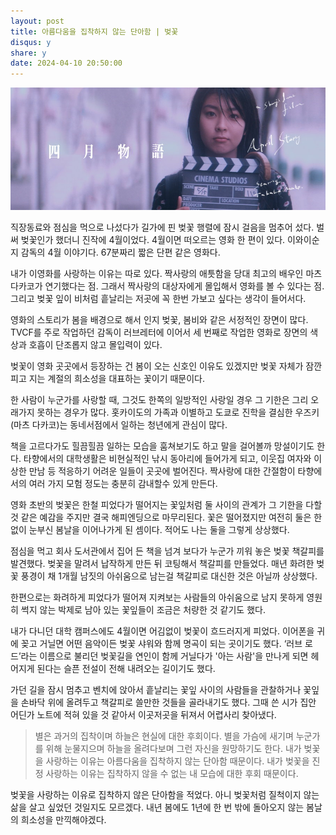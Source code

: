 ```yaml
---
layout: post
title: 아름다움을 집착하지 않는 단아함 | 벚꽃
disqus: y
share: y
date: 2024-04-10 20:50:00
---
```


![4월 이야기](/images/april.jpeg)

직장동료와 점심을 먹으로 나섰다가 길가에 핀 벚꽃 행렬에 잠시 걸음을 멈추어 섰다. 벌써 벚꽃인가 했더니 진작에 4월이었다.  4월이면 떠오르는 영화 한 편이 있다. 이와이순지 감독의 4월 이야기다. 67분짜리 짧은 단편 같은 영화다.



내가 이영화를 사랑하는 이유는 따로 있다. 짝사랑의 애틋함을 당대 최고의 배우인 마츠다카코가 연기했다는 점. 그래서 짝사랑의 대상자에게 몰입해서 영화를 볼 수 있다는 점. 그리고 벚꽃 잎이 비처럼 흩날리는 저곳에 꼭 한번 가보고 싶다는 생각이 들어서다.



영화의 스토리가 봄을 배경으로 해서 인지 벚꽃, 봄비와 같은 서정적인 장면이 많다. TVCF를 주로 작업하던 감독이 러브레터에 이어서 세 번째로 작업한 영화로 장면의 색상과 호흡이 단조롭지 않고 몰입력이 있다.



벚꽃이 영화 곳곳에서 등장하는 건 봄이 오는 신호인 이유도 있겠지만 벚꽃 자체가 잠깐 피고 지는 계절의 희소성을 대표하는 꽃이기 때문이다.

한 사람이 누군가를 사랑할 때, 그것도 한쪽의 일방적인 사랑일 경우 그 기한은 그리 오래가지 못하는 경우가 많다. 홋카이도의 가족과 이별하고 도쿄로 진학을 결심한 우즈키(마츠 다카코)는 동네서점에서 일하는 청년에게 관심이 많다.



책을 고르다가도 힐끔힐끔 일하는 모습을 훔쳐보기도 하고 말을 걸어볼까 망설이기도 한다. 타향에서의 대학생활은 비현실적인 낚시 동아리에 들어가게 되고, 이웃집 여자와 이상한 만남 등 적응하기 어려운 일들이 곳곳에 벌어진다. 짝사랑에 대한 간절함이 타향에서의 여러 가지 모험 정도는 충분히 감내할수 있게 만든다.



영화 초반의 벚꽃은 한철 피었다가 떨어지는 꽃잎처럼 둘 사이의 관계가 그 기한을 다할 것 같은 예감을 주지만 결국 해피엔딩으로 마무리된다. 꽃은 떨어졌지만 여전히 둘은 한없이 눈부신 봄날을 이어나가게 된 셈이다. 적어도 나는 둘을 그렇게 상상했다.



점심을 먹고 회사 도서관에서 집어 든 책을 넘겨 보다가 누군가 끼워 놓은 벚꽃 책갈피를 발견했다. 벚꽃을 말려서 납작하게 만든 뒤 코팅해서 책갈피를 만들었다. 매년 화려한 벚꽃 풍경이 채 1개월 남짓의 아쉬움으로 남는걸 책갈피로 대신한 것은 아닐까 상상했다.



한편으로는 화려하게 피었다가 떨어져 지켜보는 사람들의 아쉬움으로 남지 못하게 영원히 썩지 않는 박제로 남아 있는 꽃잎들이 조금은 처량한 것 같기도 했다.



내가 다니던 대학 캠퍼스에도 4월이면 어김없이 벚꽃이 흐드러지게 피었다. 이어폰을 귀에 꽂고 거닐면 어떤 음악이든 벚꽃 샤워와 함께 명곡이 되는 곳이기도 했다. ‘러브 로드’라는 이름으로 불리던 벚꽃길을 연인이 함께 거닐다가 '아는 사람'을 만나게 되면 헤어지게 된다는 슬픈 전설이 전해 내려오는 길이기도 했다.



가던 길을 잠시 멈추고 벤치에 앉아서 흩날리는 꽃잎 사이의 사람들을 관찰하거나 꽃잎을 손바닥 위에 올려두고 책갈피로 쓸만한 것들을 골라내기도 했다. 그때 쓴 시가 집안 어딘가 노트에 적혀 있을 것 같아서 이곳저곳을 뒤져서 어렵사리 찾아냈다.





>별은 과거의 집착이며
>하늘은 현실에 대한 후회이다.
>별을 가슴에 새기며
>누군가를 위해 눈물지으며
>하늘을 올려다보며
>그런 자신을 원망하기도 한다.
>내가 벚꽃을 사랑하는 이유는
>아름다움을 집착하지 않는
>단아함 때문이다.
>내가 벚꽃을 진정 사랑하는 이유는
>집착하지 않을 수 없는
>내 모습에 대한 후회 때문이다.



벚꽃을 사랑하는 이유로 집착하지 않은 단아함을 적었다. 아니 벚꽃처럼 질척이지 않는 삶을 살고 싶었던 것일지도 모르겠다. 내년 봄에도 1년에 한 번 밖에 돌아오지 않는 봄날의 희소성을 만끽해야겠다.
